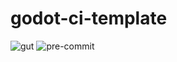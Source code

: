 # godot-ci-template

![gut](https://github.com/jason-h-35/godot-ci-template/workflows/gut/badge.svg)
![pre-commit](https://github.com/jason-h-35/godot-ci-template/workflows/pre-commit/badge.svg)
